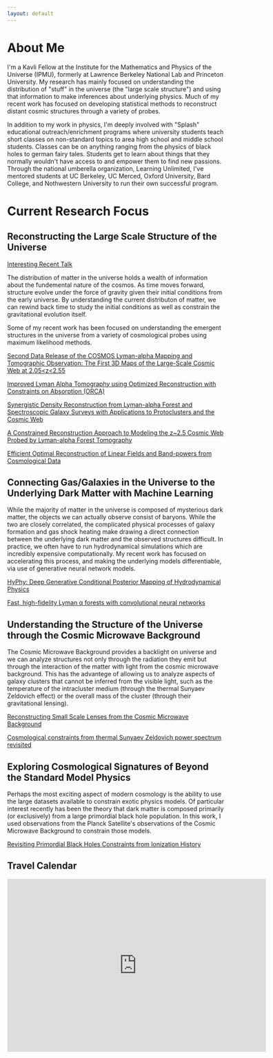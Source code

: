 ```yaml
---
layout: default
---
```



# About Me

I'm a Kavli Fellow at the Institute for the Mathematics and Physics of the Universe (IPMU), formerly at Lawrence Berkeley National Lab and Princeton University. My research has mainly focused on understanding the distribution of "stuff" in the universe (the "large scale structure") and using that information to make inferences about underlying physics. Much of my recent work has focused on developing statistical methods to reconstruct distant cosmic structures through a variety of probes.

In addition to my work in physics, I'm deeply involved with "Splash" educational outreach/enrichment programs where university students teach short classes on non-standard topics to area high school and middle school students. Classes can be on anything ranging from the physics of black holes to german fairy tales. Students get to learn about things that they normally wouldn't have access to and empower them to find new passions. Through the national umberella organization, Learning Unlimited, I've mentored students at UC Berkeley, UC Merced, Oxford University, Bard College, and Nothwestern University to run their own successful program. 

# Current Research Focus

## Reconstructing the Large Scale Structure of the Universe

[Interesting Recent Talk](https://docs.google.com/presentation/d/1-C8rMnuqmnxCN5PkQWhqF0Hc3HfKKOVGPmo2YcDTUHo/edit?usp=sharing)

The distribution of matter in the universe holds a wealth of information about the fundemental nature of the cosmos. As time moves forward, structure evolve under the force of gravity given their initial conditions from the early universe. By understanding the current distributon of matter, we can rewind back time to study the initial conditions as well as constrain the gravitational evolution itself. 

Some of my recent work has been focused on understanding the emergent structures in the universe from a variety of cosmological probes using maximum likelihood methods.

[Second Data Release of the COSMOS Lyman-alpha Mapping and Tomographic Observation: The First 3D Maps of the Large-Scale Cosmic Web at 2.05<z<2.55](https://arxiv.org/abs/2109.09660)

[Improved Lyman Alpha Tomography using Optimized Reconstruction with Constraints on Absorption (ORCA)](https://arxiv.org/abs/2102.12306)

[Synergistic Density Reconstruction from Lyman-alpha Forest and Spectroscopic Galaxy Surveys with Applications to Protoclusters and the Cosmic Web](https://arxiv.org/abs/2007.15994)

[A Constrained Reconstruction Approach to Modeling the z~2.5 Cosmic Web Probed by Lyman-alpha Forest Tomography](https://arxiv.org/abs/1903.09049)

[Efficient Optimal Reconstruction of Linear Fields and Band-powers from Cosmological Data](https://arxiv.org/abs/1810.00503)

## Connecting Gas/Galaxies in the Universe to the Underlying Dark Matter with Machine Learning

While the majority of matter in the universe is composed of mysterious dark matter, the objects we can actually observe consist of baryons. While the two are closely correlated, the complicated physical processes of galaxy formation and gas shock heating make drawing a direct connection between the underlying dark matter and the observed structures difficult. In practice, we often have to run hydrodynamical simulations which are incredibly expensive computationally. My recent work has focused on accelerating this process, and making the underlying models differentiable, via use of generative neural network models.

[HyPhy: Deep Generative Conditional Posterior Mapping of Hydrodynamical Physics](https://arxiv.org/abs/2106.12675)

[Fast, high-fidelity Lyman α forests with convolutional neural networks](https://arxiv.org/abs/2106.12662)

## Understanding the Structure of the Universe through the Cosmic Microwave Background

The Cosmic Microwave Background provides a backlight on universe and we can analyze structures not only through the radiation they emit but through the interaction of the matter with light from the cosmic microwave background. This has the advantege of allowing us to analyze aspects of galaxy clusters that cannot be inferred from the visible light, such as the temperature of the intracluster medium (through the thermal Sunyaev Zeldovich effect) or the overall mass of the cluster (through their gravitational lensing).

[Reconstructing Small Scale Lenses from the Cosmic Microwave Background](https://arxiv.org/abs/1710.10236)

[Cosmological constraints from thermal Sunyaev Zeldovich power spectrum revisited](https://arxiv.org/abs/1609.01850)


## Exploring Cosmological Signatures of Beyond the Standard Model Physics

Perhaps the most exciting aspect of modern cosmology is the ability to use the large datasets available to constrain exotic physics models. Of particular interest recently has been the theory that dark matter is composed primarily (or exclusively) from a large primordial black hole population. In this work, I used observations from the Planck Satellite's observations of the Cosmic Microwave Background to constrain those models.

[Revisiting Primordial Black Holes Constraints from Ionization History](https://arxiv.org/abs/1612.07264)

## Travel Calendar
<iframe src="https://calendar.google.com/calendar/embed?height=400&amp;wkst=1&amp;bgcolor=%23FFFFFF&amp;src=nnc2b9g4mr2f83dqgvkkh2km7s%40group.calendar.google.com&amp;color=%2342104A&amp;ctz=Asia%2FTokyo" style="border-width:0" width="600" height="400" frameborder="0" scrolling="no"></iframe>
